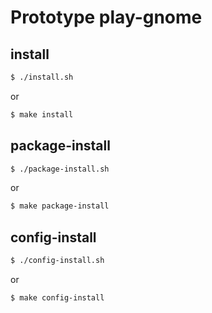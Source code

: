 
# Prototype play-gnome


## install

``` sh
$ ./install.sh
```

or

``` sh
$ make install
```


## package-install

``` sh
$ ./package-install.sh
```

or

``` sh
$ make package-install
```

## config-install

``` sh
$ ./config-install.sh
```

or

``` sh
$ make config-install
```
